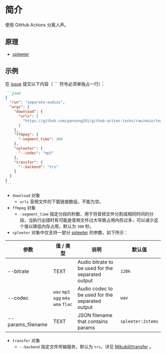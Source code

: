# 简介

使用 GitHub Actions 分离人声。

## 原理

- [spleeter](https://github.com/deezer/spleeter/)

## 示例
在 [issue](https://github.com/pansong291/github-action-tasks/issues) 提交以下内容（ ``` 符号必须单独占一行）：
````markdown
```json
{
  "run": "separate-audios",
  "args": {
    "download": {
      "urls": [
        "https://github.com/pansong291/github-action-tasks/raw/main/test/west-world.mp3"
      ]
    },
    "ffmpeg": {
      "-segment_time": 300
    },
    "spleeter": {
      "--codec": "mp3"
    },
    "transfer": {
      "--backend": "trs"
    }
  }
}
```
````

- `download` 对象
  - `urls` 音频文件的下载链接数组，不能为空。
- `ffmpeg` 对象
  - `-segment_time` 指定分段的秒数，用于将音频文件分割成相同时间的分段，当执行出错时有可能是音频文件过大导致占用内存过多，可以减少这个值以降低内存占用，默认为 `300` 秒。
- `spleeter` 对象中仅支持一部分 [spleeter](https://github.com/deezer/spleeter/) 的参数，如下所示：

| 参数 | 值 / 类型 | 说明 | 默认值 |
| ---- | ---- | ---- | ---- |
| --bitrate | TEXT | Audio bitrate to be used for the separated output | `128k` |
| --codec | `wav` `mp3` `ogg` `m4a` `wma` `flac` | Audio codec to be used for the separated output | `wav` |
| --params_filename | TEXT | JSON filename that contains params | `spleeter:2stems` |
- `transfer` 对象
  - `--backend` 指定文件传输服务，默认为 `trs`，详见 [Mikubill/transfer](https://github.com/Mikubill/transfer) 。
